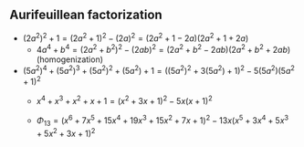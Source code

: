 ## Aurifeuillean factorization
- $(2a^2)^2+1=(2a^2+1)^2-(2a)^2=(2a^2+1-2a)(2a^2+1+2a)$
  - $4a^4+b^4=(2a^2+b^2)^2-(2ab)^2=(2a^2+b^2-2ab)(2a^2+b^2+2ab)$ (homogenization)
- $(5a^2)^4+(5a^2)^3+(5a^2)^2+(5a^2)+1=((5a^2)^2+3(5a^2)+1)^2-5(5a^2)(5a^2+1)^2$
  - $x^4+x^3+x^2+x+1=(x^2+3x+1)^2-5x(x+1)^2$

  - $\Phi_{13}=(x^6+7x^5+15x^4+19x^3+15x^2+7x+1)^2-13x(x^5+3x^4+5x^3+5x^2+3x+1)^2$
